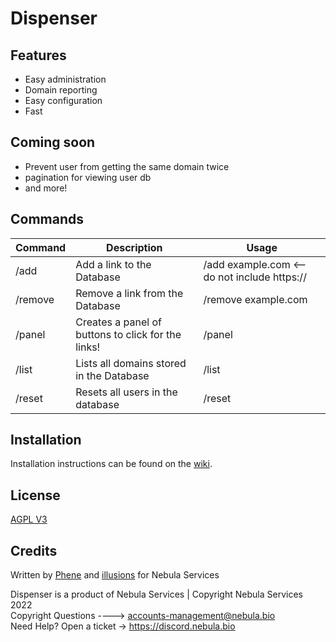 # Dispenser

## Features

- Easy administration
- Domain reporting
- Easy configuration
- Fast

## Coming soon
- Prevent user from getting the same domain twice
- pagination for viewing user db
- and more!

## Commands 
<table>
<thead>
<tr>
<th>Command</th>
<th>Description</th>
<th>Usage</th>
</tr>
</thead>
<tbody>
<tr>
<td>/add</td>
<td>Add a link to the Database</td>
<td>/add example.com &lt;-- do not include https://</td>
</tr>
<tr>
<td>/remove</td>
<td>Remove a link from the Database</td>
<td>/remove example.com</td>
</tr>
<tr>
<td>/panel</td>
<td>Creates a panel of buttons to click for the links!</td>
<td>/panel</td>
</tr>
<tr>
<td>/list</td>
<td>Lists all domains stored in the Database</td>
<td>/list</td>
</tr>
<tr>
<td>/reset</td>
<td>Resets all users in the database</td>
<td>/reset</td>
</tr>
</tbody>
</table>

## Installation

Installation instructions can be found on the [wiki](https://github.com/NebulaServices/Dispenser/wiki/Hosting-for-yourself).

## License

[AGPL V3](https://www.gnu.org/licenses/agpl-3.0.en.html)

## Credits

Written by [Phene](https://github.com/joebobbio) and [illusions](https://github.com/illusionTBA) for Nebula Services

Dispenser is a product of Nebula Services | Copyright Nebula Services 2022
<br>
Copyright Questions ----> accounts-management@nebula.bio
<br>
Need Help? Open a ticket -> https://discord.nebula.bio
